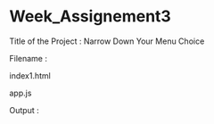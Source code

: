 # Week_Assignement3

Title of the Project : Narrow Down Your Menu Choice


Filename :

index1.html

app.js


Output :
